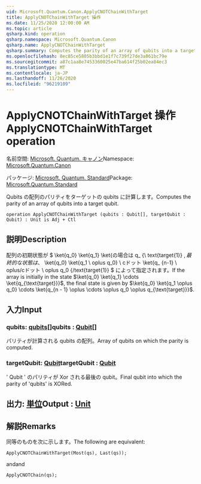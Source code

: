 ```yaml
---
uid: Microsoft.Quantum.Canon.ApplyCNOTChainWithTarget
title: ApplyCNOTChainWithTarget 操作
ms.date: 11/25/2020 12:00:00 AM
ms.topic: article
qsharp.kind: operation
qsharp.namespace: Microsoft.Quantum.Canon
qsharp.name: ApplyCNOTChainWithTarget
qsharp.summary: Computes the parity of an array of qubits into a target qubit.
ms.openlocfilehash: 8ec85ce5805b3bbd1e1f7c739f27de3a861bc79e
ms.sourcegitcommit: a87c1aa8e7453360025e47ba614f25b02ea84ec3
ms.translationtype: MT
ms.contentlocale: ja-JP
ms.lasthandoff: 11/26/2020
ms.locfileid: "96219109"
---
```

# <a name="applycnotchainwithtarget-operation"></a><span data-ttu-id="af561-102">ApplyCNOTChainWithTarget 操作</span><span class="sxs-lookup"><span data-stu-id="af561-102">ApplyCNOTChainWithTarget operation</span></span>

<span data-ttu-id="af561-103">名前空間: [Microsoft. Quantum. キャノン](xref:Microsoft.Quantum.Canon)</span><span class="sxs-lookup"><span data-stu-id="af561-103">Namespace: [Microsoft.Quantum.Canon](xref:Microsoft.Quantum.Canon)</span></span>

<span data-ttu-id="af561-104">パッケージ: [Microsoft. Quantum. Standard](https://nuget.org/packages/Microsoft.Quantum.Standard)</span><span class="sxs-lookup"><span data-stu-id="af561-104">Package: [Microsoft.Quantum.Standard](https://nuget.org/packages/Microsoft.Quantum.Standard)</span></span>


<span data-ttu-id="af561-105">Qubits の配列のパリティをターゲットの qubits に計算します。</span><span class="sxs-lookup"><span data-stu-id="af561-105">Computes the parity of an array of qubits into a target qubit.</span></span>

```qsharp
operation ApplyCNOTChainWithTarget (qubits : Qubit[], targetQubit : Qubit) : Unit is Adj + Ctl
```


## <a name="description"></a><span data-ttu-id="af561-106">説明</span><span class="sxs-lookup"><span data-stu-id="af561-106">Description</span></span>

<span data-ttu-id="af561-107">配列の初期状態が $ \ket{q_0} \ket{q_1} \ket{の場合は q_ {\ text{target{1}} $, 最終的な状態は、$ \ket{q_0} \ket{q_1 \ oplus q_0} \ cドット \ket{q_ {n-1} \ oplus/cドット \ oplus q_0 {/text{target{1}} $ によって指定されます。</span><span class="sxs-lookup"><span data-stu-id="af561-107">If the array is initially in the state $\ket{q_0} \ket{q_1} \cdots \ket{q_{\text{target}}}$, the final state is given by $\ket{q_0} \ket{q_1 \oplus q_0} \cdots \ket{q_{n - 1} \oplus \cdots \oplus q_0 \oplus q_{\text{target}}}$.</span></span>

## <a name="input"></a><span data-ttu-id="af561-108">入力</span><span class="sxs-lookup"><span data-stu-id="af561-108">Input</span></span>

### <a name="qubits--qubit"></a><span data-ttu-id="af561-109">qubits: [qubits](xref:microsoft.quantum.lang-ref.qubit)[]</span><span class="sxs-lookup"><span data-stu-id="af561-109">qubits : [Qubit](xref:microsoft.quantum.lang-ref.qubit)[]</span></span>

<span data-ttu-id="af561-110">パリティが計算される qubits の配列。</span><span class="sxs-lookup"><span data-stu-id="af561-110">Array of qubits on which the parity is computed.</span></span>


### <a name="targetqubit--qubit"></a><span data-ttu-id="af561-111">targetQubit: [Qubit](xref:microsoft.quantum.lang-ref.qubit)</span><span class="sxs-lookup"><span data-stu-id="af561-111">targetQubit : [Qubit](xref:microsoft.quantum.lang-ref.qubit)</span></span>

<span data-ttu-id="af561-112">' Qubit ' のパリティが Xor される最後の qubit。</span><span class="sxs-lookup"><span data-stu-id="af561-112">Final qubit into which the parity of 'qubits' is XORed.</span></span>



## <a name="output--unit"></a><span data-ttu-id="af561-113">出力: [単位](xref:microsoft.quantum.lang-ref.unit)</span><span class="sxs-lookup"><span data-stu-id="af561-113">Output : [Unit](xref:microsoft.quantum.lang-ref.unit)</span></span>



## <a name="remarks"></a><span data-ttu-id="af561-114">解説</span><span class="sxs-lookup"><span data-stu-id="af561-114">Remarks</span></span>

<span data-ttu-id="af561-115">同等のものを次に示します。</span><span class="sxs-lookup"><span data-stu-id="af561-115">The following are equivalent:</span></span>

```qsharp
ApplyCNOTChainWithTarget(Most(qs), Last(qs));
```

<span data-ttu-id="af561-116">and</span><span class="sxs-lookup"><span data-stu-id="af561-116">and</span></span>

```qsharp
ApplyCNOTChain(qs);
```